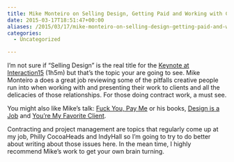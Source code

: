 ```yaml
---
title: Mike Monteiro on Selling Design, Getting Paid and Working with Clients
date: 2015-03-17T18:51:47+00:00
aliases: /2015/03/17/mike-monteiro-on-selling-design-getting-paid-and-working-with-clients/
categories:
  - Uncategorized

---
```

I&#8217;m not sure if &#8220;Selling Design&#8221; is the real title for the [Keynote at Interaction15][1] (1h5m) but that&#8217;s the topic your are going to see. Mike Monteiro a does a great job reviewing some of the pitfalls creative people run into when working with and presenting their work to clients and all the delicacies of those relationships. For those doing contract work, a must see.

You might also like Mike&#8217;s talk: [Fuck You, Pay Me][2] or his books, [Design is a Job][3] and [You&#8217;re My Favorite Client][4].

Contracting and project management are topics that regularly come up at my job, Philly CocoaHeads and IndyHall so I&#8217;m going to try to do better about writing about those issues here. In the mean time, I highly recommend Mike&#8217;s work to get your own brain turning.

 [1]: https://vimeo.com/121082134
 [2]: https://www.youtube.com/watch?v=jVkLVRt6c1U
 [3]: http://abookapart.com/products/design-is-a-job
 [4]: http://abookapart.com/products/youre-my-favorite-client